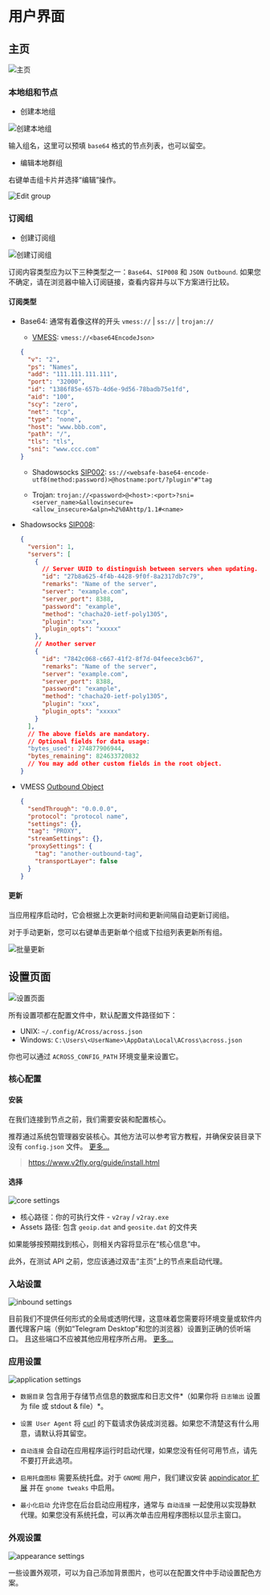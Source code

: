 # 用户界面

## 主页

![主页](/UI/home_page.png)

### 本地组和节点

- 创建本地组

![创建本地组](/UI/create_local_group.png)

输入组名，这里可以预填 `base64` 格式的节点列表，也可以留空。

- 编辑本地群组

右键单击组卡片并选择“编辑”操作。

![Edit group](/UI/edit_group.png)

### 订阅组

- 创建订阅组

![创建订阅组](/UI/create_subscription_group.png)

订阅内容类型应为以下三种类型之一：`Base64`、`SIP008` 和 `JSON Outbound`. 如果您不确定，请在浏览器中输入订阅链接，查看内容并与以下方案进行比较。

#### 订阅类型

- Base64: 通常有着像这样的开头 `vmess://` | `ss://` | `trojan://`

  - [VMESS](<https://github.com/2dust/v2rayN/wiki/%E5%88%86%E4%BA%AB%E9%93%BE%E6%8E%A5%E6%A0%BC%E5%BC%8F%E8%AF%B4%E6%98%8E(ver-2)>): `vmess://<base64EncodeJson>`

  ```json
  {
    "v": "2",
    "ps": "Names",
    "add": "111.111.111.111",
    "port": "32000",
    "id": "1386f85e-657b-4d6e-9d56-78badb75e1fd",
    "aid": "100",
    "scy": "zero",
    "net": "tcp",
    "type": "none",
    "host": "www.bbb.com",
    "path": "/",
    "tls": "tls",
    "sni": "www.ccc.com"
  }
  ```

  - Shadowsocks [SIP002](https://shadowsocks.org/en/wiki/SIP002-URI-Scheme.html):
    `ss://<websafe-base64-encode-utf8(method:password)>@hostname:port/?plugin"#"tag`

  - Trojan:
    `trojan://<password>@<host>:<port>?sni=<server_name>&allowinsecure=<allow_insecure>&alpn=h2%0Ahttp/1.1#<name>`

- Shadowsocks [SIP008](https://shadowsocks.org/en/wiki/SIP008-Online-Configuration-Delivery.html):

  ```json
  {
    "version": 1,
    "servers": [
      {
        // Server UUID to distinguish between servers when updating.
        "id": "27b8a625-4f4b-4428-9f0f-8a2317db7c79",
        "remarks": "Name of the server",
        "server": "example.com",
        "server_port": 8388,
        "password": "example",
        "method": "chacha20-ietf-poly1305",
        "plugin": "xxx",
        "plugin_opts": "xxxxx"
      },
      // Another server
      {
        "id": "7842c068-c667-41f2-8f7d-04feece3cb67",
        "remarks": "Name of the server",
        "server": "example.com",
        "server_port": 8388,
        "password": "example",
        "method": "chacha20-ietf-poly1305",
        "plugin": "xxx",
        "plugin_opts": "xxxxx"
      }
    ],
    // The above fields are mandatory.
    // Optional fields for data usage:
    "bytes_used": 274877906944,
    "bytes_remaining": 824633720832
    // You may add other custom fields in the root object.
  }
  ```

- VMESS [Outbound Object](https://www.v2fly.org/config/outbounds.html#outboundobject)

  ```json
  {
    "sendThrough": "0.0.0.0",
    "protocol": "protocol name",
    "settings": {},
    "tag": "PROXY",
    "streamSettings": {},
    "proxySettings": {
      "tag": "another-outbound-tag",
      "transportLayer": false
    }
  }
  ```

#### 更新

当应用程序启动时，它会根据上次更新时间和更新间隔自动更新订阅组。

对于手动更新，您可以右键单击更新单个组或下拉组列表更新所有组。

![批量更新](/UI/update_groups.png)

## 设置页面

![设置页面](/UI/setting_page.png)

所有设置项都在配置文件中，默认配置文件路径如下：

- UNIX: `~/.config/ACross/across.json`
- Windows: `C:\Users\<UserName>\AppData\Local\ACross\across.json`

你也可以通过 `ACROSS_CONFIG_PATH` 环境变量来设置它。

### 核心配置

#### 安装

在我们连接到节点之前，我们需要安装和配置核心。

推荐通过系统包管理器安装核心。其他方法可以参考官方教程，并确保安装目录下没有 `config.json` 文件。 [更多...](/FAQ?id=application)

> https://www.v2fly.org/guide/install.html

#### 选择

![core settings](/UI/core_dialog.png)

- 核心路径：你的可执行文件 - `v2ray` / `v2ray.exe`
- Assets 路径: 包含 `geoip.dat` and `geosite.dat` 的文件夹

如果能够按预期找到核心，则相关内容将显示在“核心信息”中。

此外，在测试 API 之前，您应该通过双击“主页”上的节点来启动代理。

### 入站设置

![inbound settings](/UI/inbound_setting.png)

目前我们不提供任何形式的全局或透明代理，这意味着您需要将环境变量或软件内置代理客户端（例如“Telegram Desktop”和您的浏览器）设置到正确的侦听端口。 且这些端口不应被其他应用程序所占用。 [更多...](/FAQ?id=core)

### 应用设置

![application settings](/UI/application_setting.png)

- `数据目录` 包含用于存储节点信息的数据库和日志文件*（如果你将 `日志输出` 设置为 file 或 stdout & file）*。

- `设置 User Agent` 将 [curl](https://curl.se/) 的下载请求伪装成浏览器。如果您不清楚这有什么用意，请默认将其留空。

- `自动连接` 会自动在应用程序运行时启动代理，如果您没有任何可用节点，请先不要打开此选项。

- `启用托盘图标` 需要系统托盘。对于 `GNOME` 用户，我们建议安装 [appindicator 扩展](https://github.com/ubuntu/gnome-shell-extension-appindicator) 并在 `gnome tweaks` 中启用。

- `最小化启动` 允许您在后台启动应用程序，通常与 `自动连接` 一起使用以实现静默代理。如果您没有系统托盘，可以再次单击应用程序图标以显示主窗口。

### 外观设置

![appearance settings](/UI/appearance_setting.png)

一些设置外观项，可以为自己添加背景图片，也可以在配置文件中手动设置配色方案。
